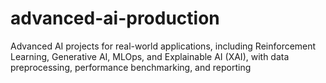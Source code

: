 # advanced-ai-production
Advanced AI projects for real-world applications, including Reinforcement Learning, Generative AI, MLOps, and Explainable AI (XAI), with data preprocessing, performance benchmarking, and reporting
